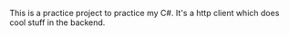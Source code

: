 This is a practice project to practice my C#. It's a http client which does cool stuff in the backend.
